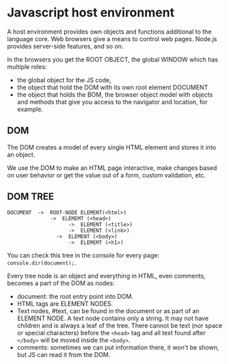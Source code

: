 # Javascript host environment
A host environment provides own objects and functions additional to the language core. Web browsers give a means to control web pages. Node.js provides server-side features, and so on.

In the browsers you get the ROOT OBJECT, the global WINDOW which has multiple roles:
- the global object for the JS code, 
- the object that hold the DOM with its own root element DOCUMENT
- the object that holds the BOM, the browser object model with objects and methods that give you access to the navigator and location, for example.

## DOM
The DOM creates a model of every single HTML element and stores it into an object.

We use the DOM to make an HTML page interactive, make changes based on user behavior or get the value out of a form, custom validation, etc. 

## DOM TREE
```
DOCUMENT  ->  ROOT-NODE ELEMENT(<html>)
	          ->  ELEMEMT (<head>)
                    ->  ELEMENT (<title>)
                    ->  ELEMENT (<link>)
                ->  ELEMENT (<body>)
                    ->  ELEMEMT (<h1>)
```  
You can check this tree in the console for every page: `console.dir(document);`.

Every tree node is an object and everything in HTML, even comments, becomes a part of the DOM as nodes:
- document: the root entry point into DOM. 
- HTML tags are ELEMENT NODES. 
- Text nodes, #text, can be found in the document or as part of an ELEMENT NODE. A text node contains only a string. It may not have children and is always a leaf of the tree. There cannot be text (nor space or special characters) before the `<head>` tag and all text found after `</body>` will be moved inside the `<body>`.
- comments: sometimes we can put information there, it won't be shown, but JS can read it from the DOM.